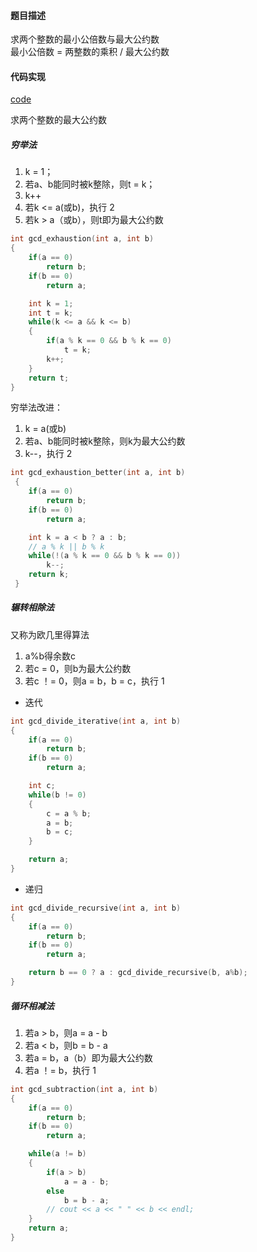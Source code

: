#### 题目描述
求两个整数的最小公倍数与最大公约数  
最小公倍数 = 两整数的乘积 / 最大公约数

#### 代码实现

[code](/Math/lcm_gcd.cpp)

求两个整数的最大公约数

##### 穷举法
1. k = 1；
2. 若a、b能同时被k整除，则t = k；
3. k++
4. 若k <= a(或b)，执行 2
5. 若k > a（或b），则t即为最大公约数

```cpp
int gcd_exhaustion(int a, int b)
{
	if(a == 0)
		return b;
	if(b == 0)
		return a;

	int k = 1;
	int t = k;
	while(k <= a && k <= b)
	{
		if(a % k == 0 && b % k == 0)
			t = k;
		k++;
	}
	return t;
}
```

穷举法改进：
1. k = a(或b)
2. 若a、b能同时被k整除，则k为最大公约数
3. k--，执行 2

```cpp
int gcd_exhaustion_better(int a, int b)
 {
	if(a == 0)
		return b;
	if(b == 0)
		return a;

 	int k = a < b ? a : b;
 	// a % k || b % k
 	while(!(a % k == 0 && b % k == 0))
 		k--;
 	return k;
 }
```

##### 辗转相除法
又称为欧几里得算法

1. a%b得余数c
2. 若c = 0，则b为最大公约数
3. 若c ！= 0，则a = b，b = c，执行 1

- 迭代

```cpp
int gcd_divide_iterative(int a, int b)
{
	if(a == 0)
		return b;
	if(b == 0)
		return a;

	int c;
	while(b != 0)
	{
		c = a % b;
		a = b;
		b = c;
	}

	return a;
}
```

- 递归

```cpp
int gcd_divide_recursive(int a, int b)
{
	if(a == 0)
		return b;
	if(b == 0)
		return a;

	return b == 0 ? a : gcd_divide_recursive(b, a%b);
}

```

##### 循环相减法

1. 若a > b，则a = a - b
2. 若a < b，则b = b - a
3. 若a = b，a（b）即为最大公约数
4. 若a ！= b，执行 1

```cpp
int gcd_subtraction(int a, int b)
{
	if(a == 0)
		return b;
	if(b == 0)
		return a;

	while(a != b)
	{
		if(a > b)
			a = a - b;
		else
			b = b - a;
		// cout << a << " " << b << endl;
	}
	return a;
}
```